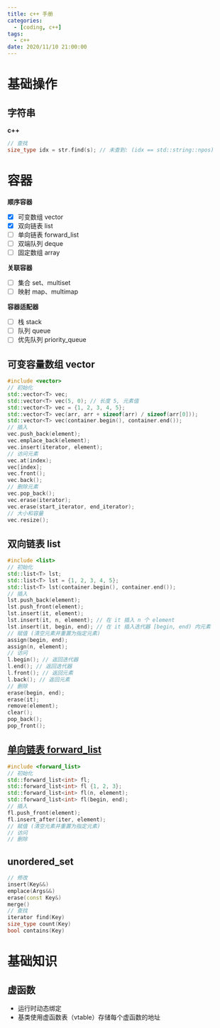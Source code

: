 ```yaml
---
title: c++ 手册
categories: 
  - [coding, c++]
tags:
  - c++
date: 2020/11/10 21:00:00
---
```


# 基础操作

## 字符串

**c++**

```c++
// 查找
size_type idx = str.find(s); // 未查到: (idx == std::string::npos)
```

# 容器

**顺序容器**

- [x] 可变数组 vector
- [x] 双向链表 list
- [ ] 单向链表 forward_list
- [ ] 双端队列 deque
- [ ] 固定数组 array

**关联容器**

- [ ] 集合 set、multiset
- [ ] 映射 map、multimap

**容器适配器**

- [ ] 栈 stack
- [ ] 队列 queue
- [ ] 优先队列 priority_queue

## **可变容量数组 vector**

```c++
#include <vector>
// 初始化
std::vector<T> vec;
std::vector<T> vec(5, 0); // 长度 5, 元素值
std::vector<T> vec = {1, 2, 3, 4, 5};
std::vector<T> vec(arr, arr + sizeof(arr) / sizeof(arr[0]));
std::vector<T> vec(container.begin(), container.end());
// 插入
vec.push_back(element);
vec.emplace_back(element);
vec.insert(iterator, element);
// 访问元素
vec.at(index);
vec[index];
vec.front();
vec.back();
// 删除元素
vec.pop_back();
vec.erase(iterator);
vec.erase(start_iterator, end_iterator);
// 大小和容量
vec.resize();
```

## **双向链表 list**

```c++
#include <list>
// 初始化
std::list<T> lst;
std::list<T> lst = {1, 2, 3, 4, 5};
std::list<T> lst(container.begin(), container.end());
// 插入
lst.push_back(element);
lst.push_front(element);
lst.insert(it, element);
lst.insert(it, n, element); // 在 it 插入 n 个 element
lst.insert(it, begin, end); // 在 it 插入迭代器 [begin, end) 内元素
// 赋值 (清空元素并重置为指定元素)
assign(begin, end);  
assign(n, element);
// 访问
l.begin(); // 返回迭代器
l.end(); // 返回迭代器
l.front(); // 返回元素
l.back(); // 返回元素
// 删除
erase(begin, end);
erase(it);
remove(element);
clear();
pop_back();
pop_front();
```

## [单向链表 forward_list](https://en.cppreference.com/w/cpp/container/forward_list)

```c++
#include <forward_list>
// 初始化
std::forward_list<int> fl;
std::forward_list<int> fl {1, 2, 3};
std::forward_list<int> fl(n, element);
std::forward_list<int> fl(begin, end);
// 插入
fl.push_front(element);
fl.insert_after(iter, element);
// 赋值 (清空元素并重置为指定元素)
// 访问
// 删除
```

## unordered_set

```c++
// 修改
insert(Key&&)
emplace(Args&&)
erase(const Key&)
merge()
// 查找
iterator find(Key)
size_type count(Key)
bool contains(Key)
```

# 基础知识

## 虚函数

- 运行时动态绑定
- 基类使用虚函数表（vtable）存储每个虚函数的地址
